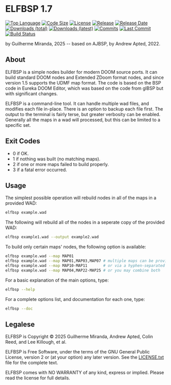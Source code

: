 
ELFBSP 1.7
==========

[![Top Language](https://img.shields.io/github/languages/top/elf-alchemist/elfbsp.svg)](https://github.com/elf-alchemist/elfbsp)
[![Code Size](https://img.shields.io/github/languages/code-size/elf-alchemist/elfbsp.svg)](https://github.com/elf-alchemist/elfbsp)
[![License](https://img.shields.io/github/license/elf-alchemist/elfbsp.svg?logo=gnu)](https://github.com/elf-alchemist/elfbsp/blob/master/LICENSE.txt)
[![Release](https://img.shields.io/github/release/elf-alchemist/elfbsp.svg)](https://github.com/elf-alchemist/elfbsp/releases/latest)
[![Release Date](https://img.shields.io/github/release-date/elf-alchemist/elfbsp.svg)](https://github.com/elf-alchemist/elfbsp/releases/latest)
[![Downloads (total)](https://img.shields.io/github/downloads/elf-alchemist/elfbsp/total)](https://github.com/elf-alchemist/elfbsp/releases/latest)
[![Downloads (latest)](https://img.shields.io/github/downloads/elf-alchemist/elfbsp/latest/total.svg)](https://github.com/elf-alchemist/elfbsp/releases/latest)
[![Commits](https://img.shields.io/github/commits-since/elf-alchemist/elfbsp/latest.svg)](https://github.com/elf-alchemist/elfbsp/commits/master)
[![Last Commit](https://img.shields.io/github/last-commit/elf-alchemist/elfbsp.svg)](https://github.com/elf-alchemist/elfbsp/commits/master)
[![Build Status](https://github.com/elf-alchemist/elfbsp/actions/workflows/main.yml/badge.svg)](https://github.com/elf-alchemist/elfbsp/actions/workflows/main.yml)

by Guilherme Miranda, 2025 -- based on AJBSP, by Andrew Apted, 2022.

About
-----

ELFBSP is a simple nodes builder for modern DOOM source ports.
It can build standard DOOM nodes and Extended ZDoom format nodes,
and since version 1.5 supports the UDMF map format.  The code is
based on the BSP code in Eureka DOOM Editor, which was based on the
code from glBSP but with significant changes.

ELFBSP is a command-line tool.  It can handle multiple wad files,
and modifies each file in-place.  There is an option to backup each
file first.  The output to the terminal is fairly terse, but greater
verbosity can be enabled.  Generally all the maps in a wad will
processed, but this can be limited to a specific set.


Exit Codes
----------

- 0 if OK.
- 1 if nothing was built (no matching maps).
- 2 if one or more maps failed to build properly.
- 3 if a fatal error occurred.


Usage
-----

The simplest possible operation will rebuild nodes in all of the maps in a provided WAD:
```bash
elfbsp example.wad
```

The following will rebuild all of the nodes in a seperate copy of the provided WAD:
```bash
elfbsp example1.wad --output example2.wad
```

To build only certain maps' nodes, the following option is available:
```bash
elfbsp example.wad --map MAP01
elfbsp example.wad --map MAP01,MAP03,MAP07 # multiple maps can be provided via comma-separation
elfbsp example.wad --map MAP10-MAP11       # or via a hyphen-separated range
elfbsp example.wad --map MAP04,MAP22-MAP25 # or you may combine both
```

For a basic explanation of the main options, type:
```bash
elfbsp --help
```

For a complete options list, and documentation for each one, type:
```bash
elfbsp --doc
```


Legalese
--------

ELFBSP is Copyright &copy; 2025 Guilherme Miranda, Andrew Apted,
Colin Reed, and Lee Killough, et al.

ELFBSP is Free Software, under the terms of the GNU General Public
License, version 2 or (at your option) any later version.
See the [LICENSE.txt](LICENSE.txt) file for the complete text.

ELFBSP comes with NO WARRANTY of any kind, express or implied.
Please read the license for full details.
